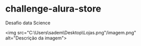 # challenge-alura-store
Desafio data Science

<img src="C:\Users\sadem\Desktop\Lojas.png"/imagem.png" alt="Descrição da imagem">

